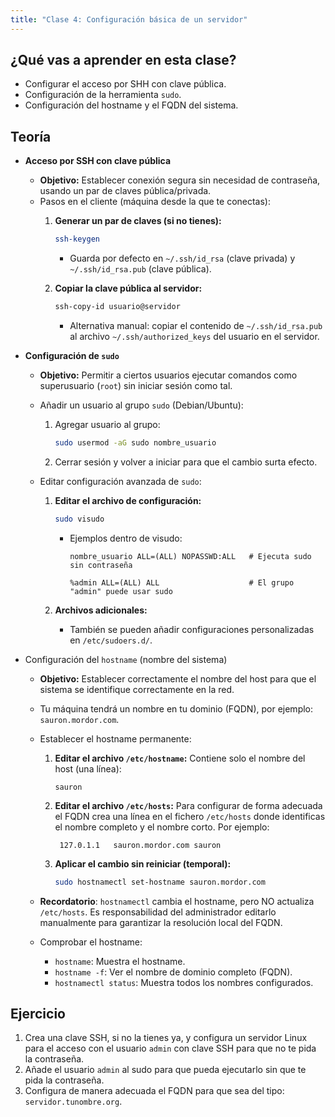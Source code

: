 ```yaml
---
title: "Clase 4: Configuración básica de un servidor"
---
```


## ¿Qué vas a aprender en esta clase?

* Configurar el acceso por SHH con clave pública.
* Configuración de la herramienta `sudo`.
* Configuración del hostname y el FQDN del sistema. 

## Teoría

* **Acceso por SSH con clave pública**

    * **Objetivo:** Establecer conexión segura sin necesidad de contraseña, usando un par de claves pública/privada.
    * Pasos en el cliente (máquina desde la que te conectas):
        1. **Generar un par de claves (si no tienes):**
           ```bash
           ssh-keygen
           ```
           * Guarda por defecto en `~/.ssh/id_rsa` (clave privada) y `~/.ssh/id_rsa.pub` (clave pública).

        2. **Copiar la clave pública al servidor:**

           ```bash
           ssh-copy-id usuario@servidor
           ```

           * Alternativa manual: copiar el contenido de `~/.ssh/id_rsa.pub` al archivo `~/.ssh/authorized_keys` del usuario en el servidor.

* **Configuración de `sudo`**

    * **Objetivo:** Permitir a ciertos usuarios ejecutar comandos como superusuario (`root`) sin iniciar sesión como tal.

    * Añadir un usuario al grupo `sudo` (Debian/Ubuntu):

        1. Agregar usuario al grupo:

           ```bash
           sudo usermod -aG sudo nombre_usuario
           ```

        2. Cerrar sesión y volver a iniciar para que el cambio surta efecto.

    * Editar configuración avanzada de `sudo`:

        1. **Editar el archivo de configuración:**

           ```bash
           sudo visudo
           ```

           * Ejemplos dentro de visudo:

             ```plaintext
             nombre_usuario ALL=(ALL) NOPASSWD:ALL   # Ejecuta sudo sin contraseña
             ```

             ```plaintext
             %admin ALL=(ALL) ALL                    # El grupo "admin" puede usar sudo
             ```

        2. **Archivos adicionales:**
            * También se pueden añadir configuraciones personalizadas en `/etc/sudoers.d/`.

* Configuración del `hostname` (nombre del sistema)

    * **Objetivo:** Establecer correctamente el nombre del host para que el sistema se identifique correctamente en la red.
    * Tu máquina tendrá un nombre en tu dominio (FQDN), por ejemplo: `sauron.mordor.com`.
    * Establecer el hostname permanente:

        1. **Editar el archivo `/etc/hostname`:** Contiene solo el nombre del host (una línea):

             ```plaintext
             sauron
             ```

        2. **Editar el archivo `/etc/hosts`:** Para configurar de forma adecuada el FQDN crea una línea en el fichero `/etc/hosts` donde identificas el nombre completo y el nombre corto. Por ejemplo:

                127.0.1.1	sauron.mordor.com sauron

        3. **Aplicar el cambio sin reiniciar (temporal):**

            ```bash
            sudo hostnamectl set-hostname sauron.mordor.com
            ```

    * **Recordatorio**: `hostnamectl` cambia el hostname, pero NO actualiza `/etc/hosts`. Es responsabilidad del administrador editarlo manualmente para garantizar la resolución local del FQDN.

    * Comprobar el hostname:
        * `hostname`: Muestra el hostname.
        * `hostname -f`: Ver el nombre de dominio completo (FQDN).
        * `hostnamectl status`: Muestra todos los nombres configurados.

## Ejercicio

1. Crea una clave SSH, si no la tienes ya, y configura un servidor Linux para el acceso con el usuario `admin` con clave SSH para que no te pida la contraseña.
2. Añade el usuario `admin` al sudo para que pueda ejecutarlo sin que te pida la contraseña.
3. Configura de manera adecuada el FQDN para que sea del tipo: `servidor.tunombre.org`.

